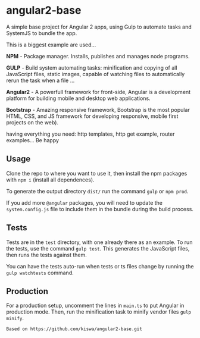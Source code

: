 # angular2-base

A simple base project for Angular 2 apps, using Gulp to automate tasks and SystemJS to bundle the app.

This is a biggest example are used...

**NPM** - Package manager. Installs, publishes and manages node programs.

**GULP** - Build system automating tasks: minification and copying of all JavaScript files, static images, capable of watching files to automatically rerun the task when a file ...

**Angular2** - A powerfull framework for front-side, Angular is a development platform for building mobile and desktop web applications.

**Bootstrap** - Amazing responsive framework, Bootstrap is the most popular HTML, CSS, and JS framework for developing responsive, mobile first projects on the web).

having everything you need: http templates, http get example, router examples...
Be happy


## Usage

Clone the repo to where you want to use it, then install the npm packages with `npm i` (install all dependences).

To generate the output directory `dist/` run the command `gulp` or `npm prod`.

If you add more `@angular` packages, you will need to update the `system.config.js` file to include them in the bundle during the build process.

## Tests

Tests are in the `test` directory, with one already there as an example. To run the tests, use the command `gulp test`. This generates the JavaScript files, then runs the tests against them.

You can have the tests auto-run when tests or ts files change by running the `gulp watchtests` command.

## Production

For a production setup, uncomment the lines in `main.ts` to put Angular in production mode. Then, run the minification task to minify vendor files `gulp minify`.


`Based on https://github.com/kiswa/angular2-base.git`
